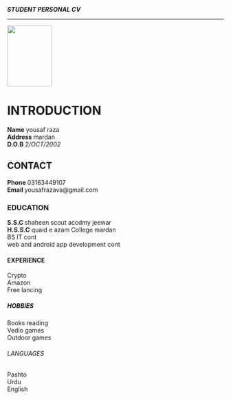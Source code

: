 <!DOCTYPE html>
<html lang="en">
<head>
    <meta charset="UTF-8">
    <meta name="viewport" content="width=device-width, initial-scale=1.0">
    <title>CV</title>
</head> 
<body>
    <h><strong> <em>STUDENT PERSONAL CV</em></strong>  </h> <hr />
    <img src="" alt="" width="104" height="142">
    <h1>INTRODUCTION</h1>
    <p1> <b>Name</b> yousaf raza </p1> </br>
    <p2> <b>Address</b> mardan</p2> </br>
    <p3> <b>D.O.B</b> <em>2/OCT/2002</em > </p3> </br>
    <h2> CONTACT </h2>
    <p4><b>Phone </b> 03163449107 </p4> </br>
    <p5> <b> Email </b> yousafrazava@gmail.com </p5>
     <h3> EDUCATION </h3> 
    <p6> <b> S.S.C </b> shaheen scout accdmy jeewar </p6> </Br>
    <p7> <b> H.S.S.C</b>   quaid e azam College mardan </p7> </br>
    <p8> BS IT cont </p8> </br>
    <p9> web and android app development cont </p9>
    <h4> EXPERIENCE </h4>
    <p10> Crypto </p10> </br>
    <p11> Amazon </p11> </br>
    <p12> Free lancing </p12>
    <h5> HOBBIES </h5>
    <p13> Books reading </p13> </br>
    <P14> Vedio games </P14> </Br>
    <p15> Outdoor games </p15> 
    <h6> LANGUAGES </h6>
    <p16> Pashto </p16> </Br>
    <p17> Urdu </p17>  </Br>
    <p18> English </p18> 
   
</body>
</html>


